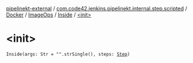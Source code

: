 [pipelinekt-external](../../../../index.md) / [com.code42.jenkins.pipelinekt.internal.step.scripted](../../../index.md) / [Docker](../../index.md) / [ImageOps](../index.md) / [Inside](index.md) / [&lt;init&gt;](./-init-.md)

# &lt;init&gt;

`Inside(args: Str = "".strSingle(), steps: `[`Step`](../../../../com.code42.jenkins.pipelinekt.core.step/-step/index.md)`)`